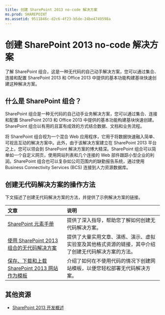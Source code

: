```yaml
---
title: 创建 SharePoint 2013 no-code 解决方案
ms.prod: SHAREPOINT
ms.assetid: 9511846c-d2c6-4f23-b5de-24be4749598a
---
```



# 创建 SharePoint 2013 no-code 解决方案
了解 SharePoint 组合，这是一种无代码的自己动手解决方案，您可以通过集合、连接和配置 SharePoint 2013 和 Office 2013 中提供的基本功能构建基块快速创建这种解决方案。
## 什么是 SharePoint 组合？
<a name="bk_whatiscomposite"> </a>

SharePoint 组合是一种无代码的自己动手业务解决方案，您可以通过集合、连接和配置 SharePoint 2013 和 Office 2013 中提供的基本功能构建基块快速创建。SharePoint 组合以有用的且富有成效的方式结合数据、文档和业务流程。
  
    
    
将 SharePoint 组合视为一个混合 Web 应用程序，它用于将数据快速融入简单、可视且互动的解决方案中。此外，由于该解决方案建立在 SharePoint 2013 平台之上，您可以领会到 SharePoint 解决方案的博大精深。SharePoint 组合可以简单如一个自定义网页，使用网站列表和几个连接的 Web 部件跟踪小型企业的利润。SharePoint 组合也可以复杂如公司范围内的缺勤报告系统，通过使用 Business Connectivity Services (BCS) 连接到人力资源数据库。
  
    
    

## 创建无代码解决方案的操作方法
<a name="bk_howtosfornocode"> </a>

下文描述了创建无代码解决方案的方法，并提供了示例解决方案的链接。
  
    
    


|**文章**|**说明**|
|:-----|:-----|
| [SharePoint 元素手册](sharepoint-composites-handbook.md) <br/> |提供了深入指导，帮助您了解如何创建无代码解决方案。  <br/> |
| [使用 SharePoint 2013 组合的无代码解决方案](http://technet.microsoft.com/zh-cn/sharepoint/dn594430) <br/> |提供了大量实用文章、演练、演示、虚拟实验室及其他格式资源的链接，其中介绍了创建无代码解决方案的方法。  <br/> |
| [保存、下载和上载 SharePoint 2013 网站作为模板](save-download-and-upload-a-sharepoint-2013-site-as-a-template.md) <br/> |介绍了如何在不使用代码的情况下创建网站模板，以便您轻松部署无代码解决方案。  <br/> |
   

## 其他资源
<a name="bk_addresources"> </a>


-  [SharePoint 2013 开发概述](sharepoint-2013-development-overview.md)
    
  

  
    
    

